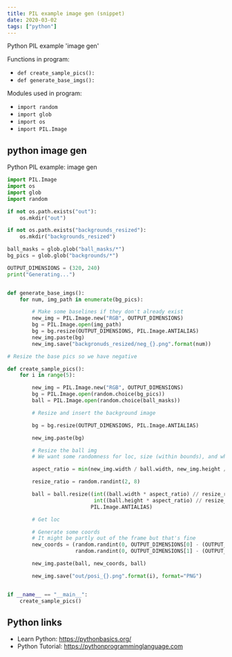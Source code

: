 ```yaml
---
title: PIL example image gen (snippet)
date: 2020-03-02
tags: ["python"]
---
```

Python PIL example 'image gen'

Functions in program: 
* `def create_sample_pics():`
* `def generate_base_imgs():`

Modules used in program: 
* `import random`
* `import glob`
* `import os`
* `import PIL.Image`

## python image gen

Python PIL example: image gen

```python
import PIL.Image
import os
import glob
import random

if not os.path.exists("out"):
    os.mkdir("out")

if not os.path.exists("backgrounds_resized"):
    os.mkdir("backgrounds_resized")

ball_masks = glob.glob("ball_masks/*")
bg_pics = glob.glob("backgrounds/*")

OUTPUT_DIMENSIONS = (320, 240)
print("Generating...")


def generate_base_imgs():
    for num, img_path in enumerate(bg_pics):

        # Make some baselines if they don't already exist
        new_img = PIL.Image.new("RGB", OUTPUT_DIMENSIONS)
        bg = PIL.Image.open(img_path)
        bg = bg.resize(OUTPUT_DIMENSIONS, PIL.Image.ANTIALIAS)
        new_img.paste(bg)
        new_img.save("backgronuds_resized/neg_{}.png".format(num))

# Resize the base pics so we have negative

def create_sample_pics():
    for i in range(5):

        new_img = PIL.Image.new("RGB", OUTPUT_DIMENSIONS)
        bg = PIL.Image.open(random.choice(bg_pics))
        ball = PIL.Image.open(random.choice(ball_masks))

        # Resize and insert the background image

        bg = bg.resize(OUTPUT_DIMENSIONS, PIL.Image.ANTIALIAS)

        new_img.paste(bg)

        # Resize the ball img
        # We want some randomness for loc, size (within bounds), and whether or not it even includes a ball.

        aspect_ratio = min(new_img.width / ball.width, new_img.height / ball.height)

        resize_ratio = random.randint(2, 8)

        ball = ball.resize((int((ball.width * aspect_ratio) // resize_ratio),
                            int((ball.height * aspect_ratio) // resize_ratio)),
                           PIL.Image.ANTIALIAS)

        # Get loc

        # Generate some coords
        # It might be partly out of the frame but that's fine
        new_coords = (random.randint(0, OUTPUT_DIMENSIONS[0] - (OUTPUT_DIMENSIONS[0] // 8)),
                      random.randint(0, OUTPUT_DIMENSIONS[1] - (OUTPUT_DIMENSIONS[1] // 8)))

        new_img.paste(ball, new_coords, ball)

        new_img.save("out/posi_{}.png".format(i), format="PNG")


if __name__ == "__main__":
    create_sample_pics()


```

## Python links

- Learn Python: https://pythonbasics.org/
- Python Tutorial: https://pythonprogramminglanguage.com
